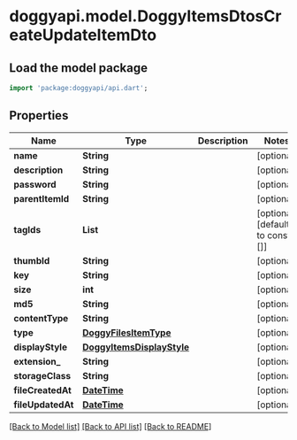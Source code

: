 # doggyapi.model.DoggyItemsDtosCreateUpdateItemDto

## Load the model package
```dart
import 'package:doggyapi/api.dart';
```

## Properties
Name | Type | Description | Notes
------------ | ------------- | ------------- | -------------
**name** | **String** |  | [optional] 
**description** | **String** |  | [optional] 
**password** | **String** |  | [optional] 
**parentItemId** | **String** |  | [optional] 
**tagIds** | **List<String>** |  | [optional] [default to const []]
**thumbId** | **String** |  | [optional] 
**key** | **String** |  | [optional] 
**size** | **int** |  | [optional] 
**md5** | **String** |  | [optional] 
**contentType** | **String** |  | [optional] 
**type** | [**DoggyFilesItemType**](DoggyFilesItemType.md) |  | [optional] 
**displayStyle** | [**DoggyItemsDisplayStyle**](DoggyItemsDisplayStyle.md) |  | [optional] 
**extension_** | **String** |  | [optional] 
**storageClass** | **String** |  | [optional] 
**fileCreatedAt** | [**DateTime**](DateTime.md) |  | [optional] 
**fileUpdatedAt** | [**DateTime**](DateTime.md) |  | [optional] 

[[Back to Model list]](../README.md#documentation-for-models) [[Back to API list]](../README.md#documentation-for-api-endpoints) [[Back to README]](../README.md)



